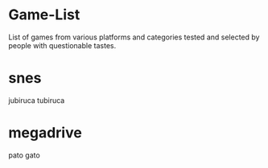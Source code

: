 # Game-List
List of games from various platforms and categories tested and selected by people with questionable tastes.


# snes
jubiruca
tubiruca
 
# megadrive

 pato
 gato
   
